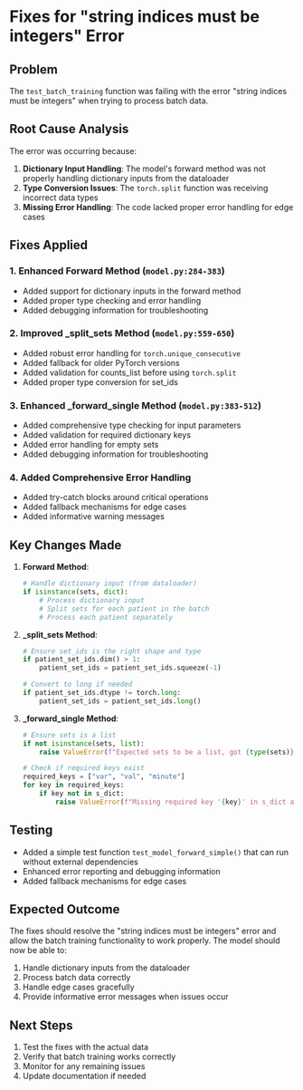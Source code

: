 # Fixes for "string indices must be integers" Error

## Problem
The `test_batch_training` function was failing with the error "string indices must be integers" when trying to process batch data.

## Root Cause Analysis
The error was occurring because:

1. **Dictionary Input Handling**: The model's forward method was not properly handling dictionary inputs from the dataloader
2. **Type Conversion Issues**: The `torch.split` function was receiving incorrect data types
3. **Missing Error Handling**: The code lacked proper error handling for edge cases

## Fixes Applied

### 1. Enhanced Forward Method (`model.py:284-383`)
- Added support for dictionary inputs in the forward method
- Added proper type checking and error handling
- Added debugging information for troubleshooting

### 2. Improved _split_sets Method (`model.py:559-650`)
- Added robust error handling for `torch.unique_consecutive`
- Added fallback for older PyTorch versions
- Added validation for counts_list before using `torch.split`
- Added proper type conversion for set_ids

### 3. Enhanced _forward_single Method (`model.py:383-512`)
- Added comprehensive type checking for input parameters
- Added validation for required dictionary keys
- Added error handling for empty sets
- Added debugging information for troubleshooting

### 4. Added Comprehensive Error Handling
- Added try-catch blocks around critical operations
- Added fallback mechanisms for edge cases
- Added informative warning messages

## Key Changes Made

1. **Forward Method**:
   ```python
   # Handle dictionary input (from dataloader)
   if isinstance(sets, dict):
       # Process dictionary input
       # Split sets for each patient in the batch
       # Process each patient separately
   ```

2. **_split_sets Method**:
   ```python
   # Ensure set_ids is the right shape and type
   if patient_set_ids.dim() > 1:
       patient_set_ids = patient_set_ids.squeeze(-1)
   
   # Convert to long if needed
   if patient_set_ids.dtype != torch.long:
       patient_set_ids = patient_set_ids.long()
   ```

3. **_forward_single Method**:
   ```python
   # Ensure sets is a list
   if not isinstance(sets, list):
       raise ValueError(f"Expected sets to be a list, got {type(sets)}")
   
   # Check if required keys exist
   required_keys = ["var", "val", "minute"]
   for key in required_keys:
       if key not in s_dict:
           raise ValueError(f"Missing required key '{key}' in s_dict at index {i}")
   ```

## Testing
- Added a simple test function `test_model_forward_simple()` that can run without external dependencies
- Enhanced error reporting and debugging information
- Added fallback mechanisms for edge cases

## Expected Outcome
The fixes should resolve the "string indices must be integers" error and allow the batch training functionality to work properly. The model should now be able to:

1. Handle dictionary inputs from the dataloader
2. Process batch data correctly
3. Handle edge cases gracefully
4. Provide informative error messages when issues occur

## Next Steps
1. Test the fixes with the actual data
2. Verify that batch training works correctly
3. Monitor for any remaining issues
4. Update documentation if needed